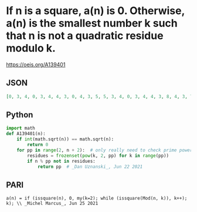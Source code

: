# If n is a square, a\(n\) is 0\. Otherwise, a\(n\) is the smallest number k such that n is not a quadratic residue modulo k\.
https://oeis.org/A139401
## JSON
```JSON
[0, 3, 4, 0, 3, 4, 4, 3, 0, 4, 3, 5, 5, 3, 4, 0, 3, 4, 4, 3, 8, 4, 3, 7, 0, 3, 4, 5, 3, 4, 4, 3, 5, 4, 3, 0, 5, 3, 4, 7, 3, 4, 4, 3, 7, 4, 3, 5, 0, 3, 4, 5, 3, 4, 4, 3, 5, 4, 3, 9, 7, 3, 4, 0, 3, 4, 4, 3, 7, 4, 3, 5, 5, 3, 4, 7, 3, 4, 4, 3, 0, 4, 3, 9, 8, 3, 4, 5, 3, 4, 4, 3, 5, 4, 3, 7, 5, 3, 4, 0, 3, 4, 4, 3, 9]
```
## Python
```Python
import math
def A139401(n):
    if int(math.sqrt(n)) == math.sqrt(n):
        return 0
    for pp in range(2, n + 2):  # only really need to check prime powers
        residues = frozenset(pow(k, 2, pp) for k in range(pp))
        if n % pp not in residues:
            return pp  # _Dan Uznanski_, Jun 22 2021
```
## PARI
```PARI
a(n) = if (issquare(n), 0, my(k=2); while (issquare(Mod(n, k)), k++); k); \\ _Michel Marcus_, Jun 25 2021
```
